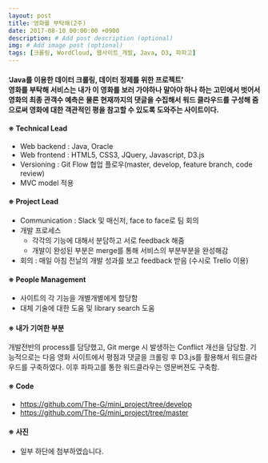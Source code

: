 ```yaml
---
layout: post
title: 영화를 부탁해(2주)
date: 2017-08-10 00:00:00 +0900
description: # Add post description (optional)
img: # Add image post (optional)
tags: [크롤링, WordCloud, 웹사이트_개발, Java, D3, 파파고]
---
```

#### ‘Java를 이용한 데이터 크롤링, 데이터 정제를 위한 프로젝트’ <br> 영화를 부탁해 서비스는 내가 이 영화를 보러 가야하나 말아야 하나 하는 고민에서 벗어서 영화의 최종 관객수 예측은 물론 현재까지의 댓글을 수집해서 워드 클라우드를 구성해 줌으로써 영화에 대한 객관적인 평을 참고할 수 있도록 도와주는 사이트이다.

#### ※ Technical Lead
- Web backend : Java, Oracle <br>
- Web frontend : HTML5, CSS3, JQuery, Javascript, D3.js <br>
- Versioning : Git Flow 협업 플로우(master, develop, feature branch, code review) <br>
- MVC model 적용

#### ※ Project Lead
- Communication : Slack 및 매신저, face to face로 팀 회의 <br>
- 개발 프로세스
  - 각각의 기능에 대해서 분담하고 서로 feedback 해줌
  - 개발이 완성된 부분은 merge를 통해 서비스의 부분부분을 완성해감
- 회의 : 매일 아침 전날의 개발 성과를 보고 feedback 받음 (수시로 Trello 이용)

#### ※ People Management
- 사이트의 각 기능을 개별개별에게 할당함
- 대체 기술에 대한 도움 및 library search 도움

#### ※ 내가 기여한 부분
개발전반의 process를 담당했고, Git merge 시 발생하는 Conflict 개선을 담당함. 기능적으로는 다음 영화 사이트에서 평점과 댓글을 크롤링 후 D3.js를 활용해서 워드클라우드를 구축하였다. 이후 파파고를 통한 워드클라우는 영문버젼도 구축함.

#### ※ Code
- <a href="https://github.com/The-G/mini_project/tree/develop">https://github.com/The-G/mini_project/tree/develop</a>
- <a href="https://github.com/The-G/mini_project/tree/master">https://github.com/The-G/mini_project/tree/master</a>

#### ※ 사진
- 일부 하단에 첨부하였습니다.
